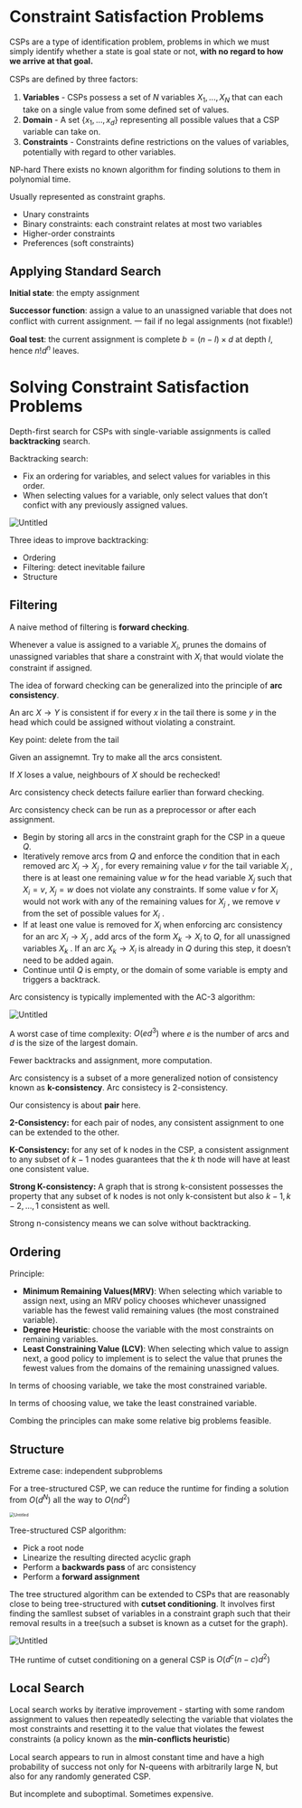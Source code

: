 # Constraint Satisfaction Problems

CSPs are a type of identification problem, problems in which we must simply identify whether a state is goal state or not, **with no regard to how we arrive at that goal.**

CSPs are deﬁned by three factors:

1. **Variables** - CSPs possess a set of $N$ variables $X_1 ,...,X_N$ that can each take on a single value from some deﬁned set of values.
2. **Domain** - A set $\{ x_1 ,...,x_d \}$ representing all possible values that a CSP variable can take on.
3. **Constraints** - Constraints deﬁne restrictions on the values of variables, potentially with regard to other variables.

NP-hard There exists no known algorithm for finding solutions to them in polynomial time.

Usually represented as constraint graphs.

- Unary constraints
- Binary constraints: each constraint relates at most two variables
- Higher-order constraints
- Preferences (soft constraints)

## Applying Standard Search

**Initial state**: the empty assignment

**Successor function**: assign a value to an unassigned variable that does not conflict with current assignment. 一 fail if no legal assignments (not fixable!) 

**Goal test**: the current assignment is complete
$b=(n-l)\times d$ at depth $l$, hence $n!d^n$ leaves.

# Solving Constraint Satisfaction Problems

Depth-first search for CSPs with single-variable assignments is called **backtracking** search.

Backtracking search: 

- Fix an ordering for variables, and select values for variables in this order.
- When selecting values for a variable, only select values that don’t confict with any previously assigned values.

![Untitled](https://p.ipic.vip/bycxcz.jpg)

Three ideas to improve backtracking:

- Ordering
- Filtering: detect inevitable failure
- Structure

## Filtering

A naive method of filtering is **forward checking**.

Whenever a value is assigned to a variable $X_i$, prunes the domains of unassigned variables that share a constraint with $X_i$ that would violate the constraint if assigned.

The idea of forward checking can be generalized into the principle of **arc consistency**.

An arc $X\rightarrow Y$ is consistent if for every $x$ in the tail there is some $y$ in the head which could be assigned without violating a constraint.

Key point: delete from the tail

Given an assignemnt. Try to make all the arcs consistent.

If $X$ loses a value, neighbours of $X$ should be rechecked! 

Arc consistency check detects failure earlier than forward checking.

Arc consistency check can be run as a preprocessor or after each assignment.

- Begin by storing all arcs in the constraint graph for the CSP in a queue $Q$.
- Iteratively remove arcs from $Q$ and enforce the condition that in each removed arc  $X_i\rightarrow X_j$ , for every remaining value $v$ for the tail variable $X_i$ , there is at least one remaining value $w$ for the head variable $X_j$ such that $X_i = v$, $X_j = w$ does not violate any constraints. If some value $v$ for $X_i$ would not work with any of the remaining values for $X_j$ , we remove $v$ from the set of possible values for $X_i$ .
- If at least one value is removed for $X_i$ when enforcing arc consistency for an arc  $X_i\rightarrow X_j$ , add arcs of the form  $X_k\rightarrow X_i$ to $Q$, for all unassigned variables $X_k$ . If an arc  $X_k\rightarrow X_i$ is already in $Q$ during this step, it doesn’t need to be added again.
- Continue until $Q$ is empty, or the domain of some variable is empty and triggers a backtrack.

Arc consistency is typically implemented with the AC-3 algorithm:

![Untitled](https://p.ipic.vip/hlslll.jpg)

A worst case of time complexity: $O(ed^3)$ where $e$ is the number of arcs and $d$ is the size of the largest domain. 

Fewer backtracks and assignment, more computation.

Arc consistency is a subset of a more generalized notion of consistency known as **k-consistency**. Arc consistecy is 2-consistency.

Our consistency is about **pair** here. 

**2-Consistency:** for each pair of nodes, any consistent assignment to one can be extended to the other.

**K-Consistency:** for any set of k nodes in the CSP, a consistent assignment to any subset of $k − 1$ nodes guarantees that the $k$ th node will have at least one consistent value.

**Strong K-consistency:** A graph that is strong k-consistent possesses the property that any subset of k nodes is not only k-consistent but also $k − 1,k − 2,...,1$ consistent as well.

Strong n-consistency means we can solve without backtracking.

## Ordering

Principle: 

- **Minimum Remaining Values(MRV)**: When selecting which variable to assign next, using an MRV policy chooses whichever unassigned variable has the fewest valid remaining values (the most constrained variable).
- **Degree Heuristic**: choose the variable with the most constraints on remaining variables.
- **Least Constraining Value (LCV)**: When selecting which value to assign next, a good policy to implement is to select the value that prunes the fewest values from the domains of the remaining unassigned values.

In terms of choosing variable, we take the most constrained variable.

In terms of choosing value, we take the least constrained variable.

Combing the principles can make some relative big problems feasible.

## Structure

Extreme case: independent subproblems

For a tree-structured CSP, we can reduce the runtime for finding a solution from $O(d^{N})$ all the way to $O(nd^2)$

<img src="https://p.ipic.vip/wx0m31.jpg" alt="Untitled" style="zoom:50%;" />

Tree-structured CSP algorithm:

- Pick a root node
- Linearize the resulting directed acyclic graph
- Perform a **backwards pass** of arc consistency
- Perform a **forward assignment**

The tree structured algorithm can be extended to CSPs that are reasonably close to being tree-structured with **cutset conditioning**. It involves first finding the samllest subset of variables in a constraint graph such that their removal results in a tree(such a subset is known as a cutset for the graph).

![Untitled](https://p.ipic.vip/6njv7z.jpg)

THe runtime of cutset conditioning on a general CSP is $O(d^c (n-c)d^2)$

## Local Search

Local search works by iterative improvement - starting with some random assignment to values then repeatedly selecting the variable that violates the most constraints and resetting it to the value that violates the fewest constraints (a policy known as the **min-conﬂicts heuristic**)

Local search appears to run in almost constant time and have a high probability of success not only for N-queens with arbitrarily large N, but also for any randomly generated CSP.

But incomplete and suboptimal. Sometimes expensive.
